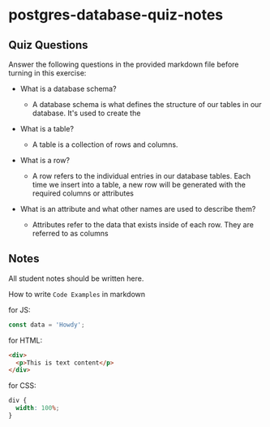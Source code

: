 # postgres-database-quiz-notes

## Quiz Questions

Answer the following questions in the provided markdown file before turning in this exercise:

- What is a database schema?

  - A database schema is what defines the structure of our tables in our database. It's used to create the

- What is a table?

  - A table is a collection of rows and columns.

- What is a row?

  - A row refers to the individual entries in our database tables. Each time we insert into a table, a new row will be generated with the required columns or attributes

- What is an attribute and what other names are used to describe them?

  - Attributes refer to the data that exists inside of each row. They are referred to as columns

## Notes

All student notes should be written here.

How to write `Code Examples` in markdown

for JS:

```javascript
const data = 'Howdy';
```

for HTML:

```html
<div>
  <p>This is text content</p>
</div>
```

for CSS:

```css
div {
  width: 100%;
}
```
